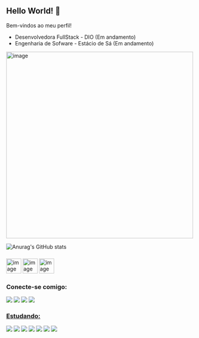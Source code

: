 ## Hello World! 🌙

Bem-vindos ao meu perfil! 

- Desenvolvedora FullStack - DIO (Em andamento)
- Engenharia de Sofware - Estácio de Sá (Em andamento)


<img src="https://media.tenor.com/4RYbGa1GttQAAAAd/lofi-browsing.gif" alt="image" height="500" width="500">

![Anurag's GitHub stats](https://github-readme-stats.vercel.app/api?username=SharaRSousa&theme=dracula&show_icons=true)

###

<div>
<img src="https://cdn.jsdelivr.net/gh/devicons/devicon/icons/css3/css3-original-wordmark.svg" alt="image" height="40" width="40">
<img src="https://cdn.jsdelivr.net/gh/devicons/devicon/icons/html5/html5-original-wordmark.svg" alt="image" height="40" width="40">
<img src="https://cdn.jsdelivr.net/gh/devicons/devicon/icons/javascript/javascript-original.svg" alt="image" height="40" width="40">
</div>

### Conecte-se comigo:
<div>
<a href="https://www.instagram.com/shararsousaofficial/" target="_blank"><img src="https://img.shields.io/badge/Instagram-E4405F?style=for-the-badge&logo=instagram&logoColor=white" target="_blank"></a>
<a href="https://www.facebook.com/profile.php?id=100082837994806" target="_blank"><img src="https://img.shields.io/badge/Facebook-1877F2?style=for-the-badge&logo=facebook&logoColor=white" target="_blank"></a>
<a href="https://www.linkedin.com/in/shara-rodrigues-a30aa8237/" target="_blank"><img src="https://img.shields.io/badge/LinkedIn-0077B5?style=for-the-badge&logo=linkedin&logoColor=white" target="_blank"></a>
<a href="shararsousa@gmail.com" target="_blanck"><img src="https://img.shields.io/badge/Microsoft_Outlook-0078D4?style=for-the-badge&logo=microsoft-outlook&logoColor=white" target="_blanck">
</div>

### Estudando:

<div>
<a href="#" target="_blank"><img src="https://img.shields.io/badge/HTML5-E34F26?style=for-the-badge&logo=html5&logoColor=white" target="_blank"></a>
<a href="#" target="_blank"><img src="https://img.shields.io/badge/CSS-239120?&style=for-the-badge&logo=css3&logoColor=white" target="_blank"></a>
<a href="#" target="_blank"><img src="https://img.shields.io/badge/CSS3-1572B6?style=for-the-badge&logo=css3&logoColor=white" target="_blank"></a>
<a href = "#"><img src="https://img.shields.io/badge/JavaScript-323330?style=for-the-badge&logo=javascript&logoColor=F7DF1E" target="_blank"></a>
<a href = "#"><img src="https://img.shields.io/badge/Angular-DD0031?style=for-the-badge&logo=angular&logoColor=white" target="_blank"></a>
<a href = "#"><img src="	https://img.shields.io/badge/Spring-6DB33F?style=for-the-badge&logo=spring&logoColor=white" target="_blank"></a>
<a href = "#"><img src="https://img.shields.io/badge/MySQL-00000F?style=for-the-badge&logo=mysql&logoColor=white" target="_blank"></a>
</div>

